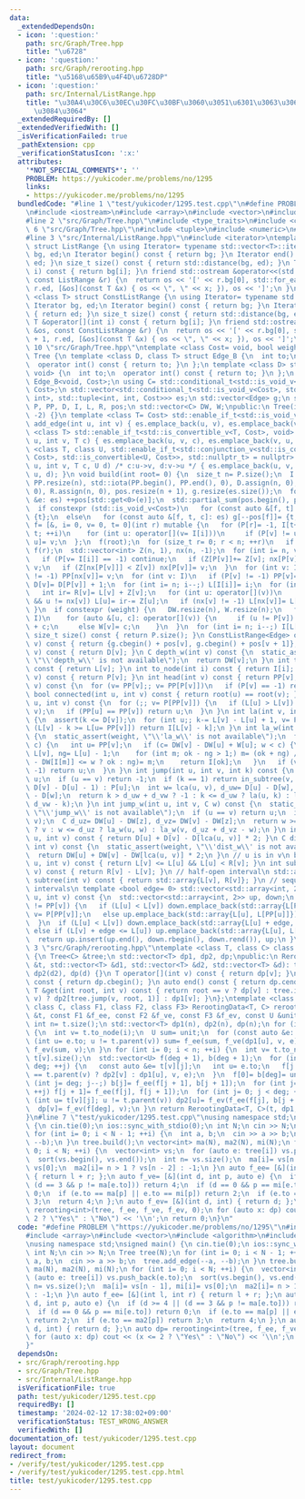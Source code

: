 ```yaml
---
data:
  _extendedDependsOn:
  - icon: ':question:'
    path: src/Graph/Tree.hpp
    title: "\u6728"
  - icon: ':question:'
    path: src/Graph/rerooting.hpp
    title: "\u5168\u65B9\u4F4D\u6728DP"
  - icon: ':question:'
    path: src/Internal/ListRange.hpp
    title: "\u30A4\u30C6\u30EC\u30FC\u30BF\u3060\u3051\u6301\u3063\u3066\u304A\u304F\
      \u3084\u3064"
  _extendedRequiredBy: []
  _extendedVerifiedWith: []
  _isVerificationFailed: true
  _pathExtension: cpp
  _verificationStatusIcon: ':x:'
  attributes:
    '*NOT_SPECIAL_COMMENTS*': ''
    PROBLEM: https://yukicoder.me/problems/no/1295
    links:
    - https://yukicoder.me/problems/no/1295
  bundledCode: "#line 1 \"test/yukicoder/1295.test.cpp\"\n#define PROBLEM \"https://yukicoder.me/problems/no/1295\"\
    \n#include <iostream>\n#include <array>\n#include <vector>\n#include <algorithm>\n\
    #line 2 \"src/Graph/Tree.hpp\"\n#include <type_traits>\n#include <cstddef>\n#line\
    \ 6 \"src/Graph/Tree.hpp\"\n#include <tuple>\n#include <numeric>\n#include <cassert>\n\
    #line 3 \"src/Internal/ListRange.hpp\"\n#include <iterator>\ntemplate <class T>\
    \ struct ListRange {\n using Iterator= typename std::vector<T>::iterator;\n Iterator\
    \ bg, ed;\n Iterator begin() const { return bg; }\n Iterator end() const { return\
    \ ed; }\n size_t size() const { return std::distance(bg, ed); }\n T &operator[](int\
    \ i) const { return bg[i]; }\n friend std::ostream &operator<<(std::ostream &os,\
    \ const ListRange &r) {\n  return os << '[' << r.bg[0], std::for_each(r.bg + 1,\
    \ r.ed, [&os](const T &x) { os << \", \" << x; }), os << ']';\n }\n};\ntemplate\
    \ <class T> struct ConstListRange {\n using Iterator= typename std::vector<T>::const_iterator;\n\
    \ Iterator bg, ed;\n Iterator begin() const { return bg; }\n Iterator end() const\
    \ { return ed; }\n size_t size() const { return std::distance(bg, ed); }\n const\
    \ T &operator[](int i) const { return bg[i]; }\n friend std::ostream &operator<<(std::ostream\
    \ &os, const ConstListRange &r) {\n  return os << '[' << r.bg[0], std::for_each(r.bg\
    \ + 1, r.ed, [&os](const T &x) { os << \", \" << x; }), os << ']';\n }\n};\n#line\
    \ 10 \"src/Graph/Tree.hpp\"\ntemplate <class Cost= void, bool weight= false> class\
    \ Tree {\n template <class D, class T> struct Edge_B {\n  int to;\n  T cost;\n\
    \  operator int() const { return to; }\n };\n template <class D> struct Edge_B<D,\
    \ void> {\n  int to;\n  operator int() const { return to; }\n };\n using Edge=\
    \ Edge_B<void, Cost>;\n using C= std::conditional_t<std::is_void_v<Cost>, std::nullptr_t,\
    \ Cost>;\n std::vector<std::conditional_t<std::is_void_v<Cost>, std::pair<int,\
    \ int>, std::tuple<int, int, Cost>>> es;\n std::vector<Edge> g;\n std::vector<int>\
    \ P, PP, D, I, L, R, pos;\n std::vector<C> DW, W;\npublic:\n Tree(int n): P(n,\
    \ -2) {}\n template <class T= Cost> std::enable_if_t<std::is_void_v<T>, void>\
    \ add_edge(int u, int v) { es.emplace_back(u, v), es.emplace_back(v, u); }\n template\
    \ <class T> std::enable_if_t<std::is_convertible_v<T, Cost>, void> add_edge(int\
    \ u, int v, T c) { es.emplace_back(u, v, c), es.emplace_back(v, u, c); }\n template\
    \ <class T, class U, std::enable_if_t<std::conjunction_v<std::is_convertible<T,\
    \ Cost>, std::is_convertible<U, Cost>>, std::nullptr_t> = nullptr> void add_edge(int\
    \ u, int v, T c, U d) /* c:u->v, d:v->u */ { es.emplace_back(u, v, c), es.emplace_back(v,\
    \ u, d); }\n void build(int root= 0) {\n  size_t n= P.size();\n  I.resize(n),\
    \ PP.resize(n), std::iota(PP.begin(), PP.end(), 0), D.assign(n, 0), L.assign(n,\
    \ 0), R.assign(n, 0), pos.resize(n + 1), g.resize(es.size());\n  for (const auto\
    \ &e: es) ++pos[std::get<0>(e)];\n  std::partial_sum(pos.begin(), pos.end(), pos.begin());\n\
    \  if constexpr (std::is_void_v<Cost>)\n   for (const auto &[f, t]: es) g[--pos[f]]=\
    \ {t};\n  else\n   for (const auto &[f, t, c]: es) g[--pos[f]]= {t, c};\n  auto\
    \ f= [&, i= 0, v= 0, t= 0](int r) mutable {\n   for (P[r]= -1, I[t++]= r; i <\
    \ t; ++i)\n    for (int u: operator[](v= I[i]))\n     if (P[v] != u) P[I[t++]=\
    \ u]= v;\n  };\n  f(root);\n  for (size_t r= 0; r < n; ++r)\n   if (P[r] == -2)\
    \ f(r);\n  std::vector<int> Z(n, 1), nx(n, -1);\n  for (int i= n, v; i--;) {\n\
    \   if (P[v= I[i]] == -1) continue;\n   if (Z[P[v]]+= Z[v]; nx[P[v]] == -1) nx[P[v]]=\
    \ v;\n   if (Z[nx[P[v]]] < Z[v]) nx[P[v]]= v;\n  }\n  for (int v: I)\n   if (nx[v]\
    \ != -1) PP[nx[v]]= v;\n  for (int v: I)\n   if (P[v] != -1) PP[v]= PP[PP[v]],\
    \ D[v]= D[P[v]] + 1;\n  for (int i= n; i--;) L[I[i]]= i;\n  for (int v: I) {\n\
    \   int ir= R[v]= L[v] + Z[v];\n   for (int u: operator[](v))\n    if (u != P[v]\
    \ && u != nx[v]) L[u]= ir-= Z[u];\n   if (nx[v] != -1) L[nx[v]]= L[v] + 1;\n \
    \ }\n  if constexpr (weight) {\n   DW.resize(n), W.resize(n);\n   for (int v:\
    \ I)\n    for (auto &[u, c]: operator[](v)) {\n     if (u != P[v]) DW[u]= DW[v]\
    \ + c;\n     else W[v]= c;\n    }\n  }\n  for (int i= n; i--;) I[L[i]]= i;\n }\n\
    \ size_t size() const { return P.size(); }\n ConstListRange<Edge> operator[](int\
    \ v) const { return {g.cbegin() + pos[v], g.cbegin() + pos[v + 1]}; }\n int depth(int\
    \ v) const { return D[v]; }\n C depth_w(int v) const {\n  static_assert(weight,\
    \ \"\\'depth_w\\' is not available\");\n  return DW[v];\n }\n int to_seq(int v)\
    \ const { return L[v]; }\n int to_node(int i) const { return I[i]; }\n int parent(int\
    \ v) const { return P[v]; }\n int head(int v) const { return PP[v]; }\n int root(int\
    \ v) const {\n  for (v= PP[v];; v= PP[P[v]])\n   if (P[v] == -1) return v;\n }\n\
    \ bool connected(int u, int v) const { return root(u) == root(v); }\n int lca(int\
    \ u, int v) const {\n  for (;; v= P[PP[v]]) {\n   if (L[u] > L[v]) std::swap(u,\
    \ v);\n   if (PP[u] == PP[v]) return u;\n  }\n }\n int la(int v, int k) const\
    \ {\n  assert(k <= D[v]);\n  for (int u;; k-= L[v] - L[u] + 1, v= P[u])\n   if\
    \ (L[v] - k >= L[u= PP[v]]) return I[L[v] - k];\n }\n int la_w(int v, C w) const\
    \ {\n  static_assert(weight, \"\\'la_w\\' is not available\");\n  for (C c;; w-=\
    \ c) {\n   int u= PP[v];\n   if (c= DW[v] - DW[u] + W[u]; w < c) {\n    int ok=\
    \ L[v], ng= L[u] - 1;\n    for (int m; ok - ng > 1;) m= (ok + ng) / 2, (DW[v]\
    \ - DW[I[m]] <= w ? ok : ng)= m;\n    return I[ok];\n   }\n   if (v= P[u]; v ==\
    \ -1) return u;\n  }\n }\n int jump(int u, int v, int k) const {\n  if (!k) return\
    \ u;\n  if (u == v) return -1;\n  if (k == 1) return in_subtree(v, u) ? la(v,\
    \ D[v] - D[u] - 1) : P[u];\n  int w= lca(u, v), d_uw= D[u] - D[w], d_vw= D[v]\
    \ - D[w];\n  return k > d_uw + d_vw ? -1 : k <= d_uw ? la(u, k) : la(v, d_uw +\
    \ d_vw - k);\n }\n int jump_w(int u, int v, C w) const {\n  static_assert(weight,\
    \ \"\\'jump_w\\' is not available\");\n  if (u == v) return u;\n  int z= lca(u,\
    \ v);\n  C d_uz= DW[u] - DW[z], d_vz= DW[v] - DW[z];\n  return w >= d_uz + d_vz\
    \ ? v : w <= d_uz ? la_w(u, w) : la_w(v, d_uz + d_vz - w);\n }\n int dist(int\
    \ u, int v) const { return D[u] + D[v] - D[lca(u, v)] * 2; }\n C dist_w(int u,\
    \ int v) const {\n  static_assert(weight, \"\\'dist_w\\' is not available\");\n\
    \  return DW[u] + DW[v] - DW[lca(u, v)] * 2;\n }\n // u is in v\n bool in_subtree(int\
    \ u, int v) const { return L[v] <= L[u] && L[u] < R[v]; }\n int subtree_size(int\
    \ v) const { return R[v] - L[v]; }\n // half-open interval\n std::array<int, 2>\
    \ subtree(int v) const { return std::array{L[v], R[v]}; }\n // sequence of closed\
    \ intervals\n template <bool edge= 0> std::vector<std::array<int, 2>> path(int\
    \ u, int v) const {\n  std::vector<std::array<int, 2>> up, down;\n  while (PP[u]\
    \ != PP[v]) {\n   if (L[u] < L[v]) down.emplace_back(std::array{L[PP[v]], L[v]}),\
    \ v= P[PP[v]];\n   else up.emplace_back(std::array{L[u], L[PP[u]]}), u= P[PP[u]];\n\
    \  }\n  if (L[u] < L[v]) down.emplace_back(std::array{L[u] + edge, L[v]});\n \
    \ else if (L[v] + edge <= L[u]) up.emplace_back(std::array{L[u], L[v] + edge});\n\
    \  return up.insert(up.end(), down.rbegin(), down.rend()), up;\n }\n};\n#line\
    \ 3 \"src/Graph/rerooting.hpp\"\ntemplate <class T, class C> class RerootingData\
    \ {\n Tree<C> &tree;\n std::vector<T> dp1, dp2, dp;\npublic:\n RerootingData(Tree<C>\
    \ &t, std::vector<T> &d1, std::vector<T> &d2, std::vector<T> &d): tree(t), dp1(d1),\
    \ dp2(d2), dp(d) {}\n T operator[](int v) const { return dp[v]; }\n auto begin()\
    \ const { return dp.cbegin(); }\n auto end() const { return dp.cend(); }\n const\
    \ T &get(int root, int v) const { return root == v ? dp[v] : tree.in_subtree(root,\
    \ v) ? dp2[tree.jump(v, root, 1)] : dp1[v]; }\n};\ntemplate <class T, class U,\
    \ class C, class F1, class F2, class F3> RerootingData<T, C> rerooting(Tree<C>\
    \ &t, const F1 &f_ee, const F2 &f_ve, const F3 &f_ev, const U &unit) {\n const\
    \ int n= t.size();\n std::vector<T> dp1(n), dp2(n), dp(n);\n for (int i= n; i--;)\
    \ {\n  int v= t.to_node(i);\n  U sum= unit;\n  for (const auto &e: t[v])\n   if\
    \ (int u= e.to; u != t.parent(v)) sum= f_ee(sum, f_ve(dp1[u], v, e));\n  dp1[v]=\
    \ f_ev(sum, v);\n }\n for (int i= 0; i < n; ++i) {\n  int v= t.to_node(i), deg=\
    \ t[v].size();\n  std::vector<U> f(deg + 1), b(deg + 1);\n  for (int j= 0; j <\
    \ deg; ++j) {\n   const auto &e= t[v][j];\n   int u= e.to;\n   f[j + 1]= f_ve(u\
    \ == t.parent(v) ? dp2[v] : dp1[u], v, e);\n  }\n  f[0]= b[deg]= unit;\n  for\
    \ (int j= deg; j--;) b[j]= f_ee(f[j + 1], b[j + 1]);\n  for (int j= 0; j < deg;\
    \ ++j) f[j + 1]= f_ee(f[j], f[j + 1]);\n  for (int j= 0; j < deg; ++j)\n   if\
    \ (int u= t[v][j]; u != t.parent(v)) dp2[u]= f_ev(f_ee(f[j], b[j + 1]), v);\n\
    \  dp[v]= f_ev(f[deg], v);\n }\n return RerootingData<T, C>(t, dp1, dp2, dp);\n\
    }\n#line 7 \"test/yukicoder/1295.test.cpp\"\nusing namespace std;\nsigned main()\
    \ {\n cin.tie(0);\n ios::sync_with_stdio(0);\n int N;\n cin >> N;\n Tree tree(N);\n\
    \ for (int i= 0; i < N - 1; ++i) {\n  int a, b;\n  cin >> a >> b;\n  tree.add_edge(--a,\
    \ --b);\n }\n tree.build();\n vector<int> ma(N), ma2(N), mi(N);\n for (int i=\
    \ 0; i < N; ++i) {\n  vector<int> vs;\n  for (auto e: tree[i]) vs.push_back(e.to);\n\
    \  sort(vs.begin(), vs.end());\n  int n= vs.size();\n  ma[i]= vs[n - 1], mi[i]=\
    \ vs[0];\n  ma2[i]= n > 1 ? vs[n - 2] : -1;\n }\n auto f_ee= [&](int l, int r)\
    \ { return l + r; };\n auto f_ve= [&](int d, int p, auto e) {\n  if (d >= 4 ||\
    \ (d == 3 && p != ma[e.to])) return 4;\n  if (d == 0 && p == mi[e.to]) return\
    \ 0;\n  if (e.to == ma[p] || e.to == mi[p]) return 2;\n  if (e.to == ma2[p]) return\
    \ 3;\n  return 4;\n };\n auto f_ev= [&](int d, int) { return d; };\n auto dp=\
    \ rerooting<int>(tree, f_ee, f_ve, f_ev, 0);\n for (auto x: dp) cout << (x <=\
    \ 2 ? \"Yes\" : \"No\") << '\\n';\n return 0;\n}\n"
  code: "#define PROBLEM \"https://yukicoder.me/problems/no/1295\"\n#include <iostream>\n\
    #include <array>\n#include <vector>\n#include <algorithm>\n#include \"src/Graph/rerooting.hpp\"\
    \nusing namespace std;\nsigned main() {\n cin.tie(0);\n ios::sync_with_stdio(0);\n\
    \ int N;\n cin >> N;\n Tree tree(N);\n for (int i= 0; i < N - 1; ++i) {\n  int\
    \ a, b;\n  cin >> a >> b;\n  tree.add_edge(--a, --b);\n }\n tree.build();\n vector<int>\
    \ ma(N), ma2(N), mi(N);\n for (int i= 0; i < N; ++i) {\n  vector<int> vs;\n  for\
    \ (auto e: tree[i]) vs.push_back(e.to);\n  sort(vs.begin(), vs.end());\n  int\
    \ n= vs.size();\n  ma[i]= vs[n - 1], mi[i]= vs[0];\n  ma2[i]= n > 1 ? vs[n - 2]\
    \ : -1;\n }\n auto f_ee= [&](int l, int r) { return l + r; };\n auto f_ve= [&](int\
    \ d, int p, auto e) {\n  if (d >= 4 || (d == 3 && p != ma[e.to])) return 4;\n\
    \  if (d == 0 && p == mi[e.to]) return 0;\n  if (e.to == ma[p] || e.to == mi[p])\
    \ return 2;\n  if (e.to == ma2[p]) return 3;\n  return 4;\n };\n auto f_ev= [&](int\
    \ d, int) { return d; };\n auto dp= rerooting<int>(tree, f_ee, f_ve, f_ev, 0);\n\
    \ for (auto x: dp) cout << (x <= 2 ? \"Yes\" : \"No\") << '\\n';\n return 0;\n\
    }"
  dependsOn:
  - src/Graph/rerooting.hpp
  - src/Graph/Tree.hpp
  - src/Internal/ListRange.hpp
  isVerificationFile: true
  path: test/yukicoder/1295.test.cpp
  requiredBy: []
  timestamp: '2024-02-12 17:38:02+09:00'
  verificationStatus: TEST_WRONG_ANSWER
  verifiedWith: []
documentation_of: test/yukicoder/1295.test.cpp
layout: document
redirect_from:
- /verify/test/yukicoder/1295.test.cpp
- /verify/test/yukicoder/1295.test.cpp.html
title: test/yukicoder/1295.test.cpp
---
```

